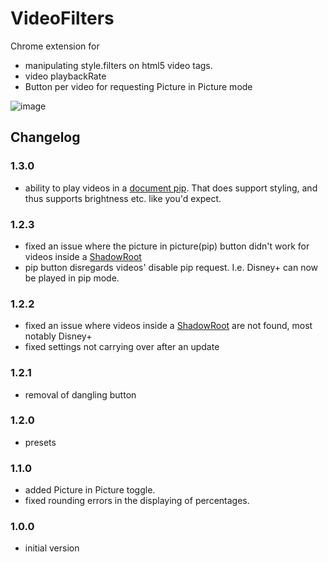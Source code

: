 # VideoFilters
Chrome extension for 
* manipulating style.filters on html5 video tags.
* video playbackRate
* Button per video for requesting Picture in Picture mode

![image](https://github.com/FWeynschenk/VideoFilters/assets/33690654/de4767cf-17f1-4a7e-80c8-4b0a1833c0c9)


## Changelog
### 1.3.0
* ability to play videos in a [document pip](https://developer.mozilla.org/en-US/docs/Web/API/Document_Picture-in-Picture_AP). That does support styling, and thus supports brightness etc. like you'd expect.
### 1.2.3
* fixed an issue where the picture in picture(pip) button didn't work for videos inside a [ShadowRoot](https://developer.mozilla.org/en-US/docs/Web/API/ShadowRoot)
* pip button disregards videos' disable pip request. I.e. Disney+ can now be played in pip mode.
### 1.2.2
* fixed an issue where videos inside a [ShadowRoot](https://developer.mozilla.org/en-US/docs/Web/API/ShadowRoot) are not found, most notably Disney+
* fixed settings not carrying over after an update
### 1.2.1
* removal of dangling button
### 1.2.0
* presets
### 1.1.0
* added Picture in Picture toggle.
* fixed rounding errors in the displaying of percentages.
### 1.0.0
* initial version
